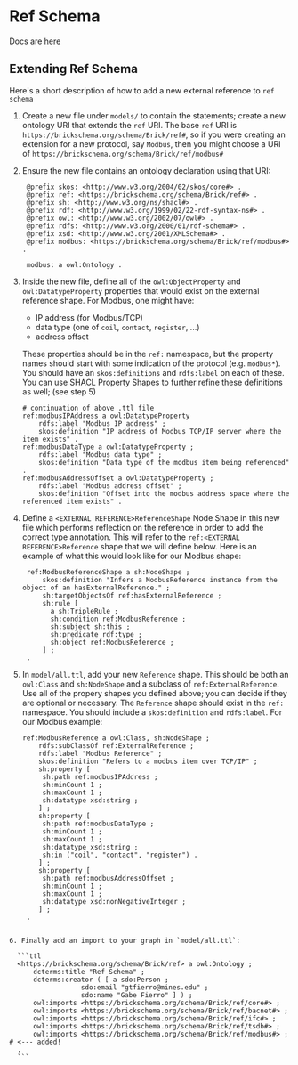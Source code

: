# Ref Schema

Docs are [here](https://ref-schema.brickschema.org/)

## Extending Ref Schema

Here's a short description of how to add a new external reference to `ref schema`

1. Create a new file under `models/` to contain the statements; create a new ontology URI that extends 
   the `ref` URI. The base `ref` URI is `https://brickschema.org/schema/Brick/ref#`, so if you were creating
   an extension for a new protocol, say `Modbus`, then you might choose a URI of  `https://brickschema.org/schema/Brick/ref/modbus#`
2. Ensure the new file contains an ontology declaration using that URI:
   
   ```ttl
    @prefix skos: <http://www.w3.org/2004/02/skos/core#> .
    @prefix ref: <https://brickschema.org/schema/Brick/ref#> .
    @prefix sh: <http://www.w3.org/ns/shacl#> .
    @prefix rdf: <http://www.w3.org/1999/02/22-rdf-syntax-ns#> .
    @prefix owl: <http://www.w3.org/2002/07/owl#> .
    @prefix rdfs: <http://www.w3.org/2000/01/rdf-schema#> .
    @prefix xsd: <http://www.w3.org/2001/XMLSchema#> .
    @prefix modbus: <https://brickschema.org/schema/Brick/ref/modbus#> .
    
    modbus: a owl:Ontology .
    ```
3. Inside the new file, define all of the `owl:ObjectProperty` and `owl:DatatypeProperty` properties 
   that would exist on the external reference shape. For Modbus, one might have:
   - IP address (for Modbus/TCP)
   - data type (one of `coil`, `contact`, `register`, ...)
   - address offset
   
   These properties should be in the `ref:` namespace, but the property names should start with
   some indication of the protocol (e.g. `modbus*`). You should have an `skos:definitions` and `rdfs:label`
   on each of these. You can use SHACL Property Shapes to further refine these definitions as well; (see step 5)

    ```ttl
    # continuation of above .ttl file
    ref:modbusIPAddress a owl:DatatypeProperty
        rdfs:label "Modbus IP address" ;
        skos:definition "IP address of Modbus TCP/IP server where the item exists" .
    ref:modbusDataType a owl:DatatypeProperty ;
        rdfs:label "Modbus data type" ;
        skos:definition "Data type of the modbus item being referenced" .
    ref:modbusAddressOffset a owl:DatatypeProperty ;
        rdfs:label "Modbus address offset" ;
        skos:definition "Offset into the modbus address space where the referenced item exists" .
    ```
4. Define a `<EXTERNAL REFERENCE>ReferenceShape` Node Shape in this new file which performs reflection on the reference 
   in order to add the correct type annotation. This will refer to the `ref:<EXTERNAL REFERENCE>Reference` shape 
   that we will define below. Here is an example of what this would look like for our Modbus shape:
   
   ```ttl
    ref:ModbusReferenceShape a sh:NodeShape ;
        skos:definition "Infers a ModbusReference instance from the object of an hasExternalReference." ;
        sh:targetObjectsOf ref:hasExternalReference ;
        sh:rule [
          a sh:TripleRule ;
          sh:condition ref:ModbusReference ;
          sh:subject sh:this ;
          sh:predicate rdf:type ;
          sh:object ref:ModbusReference ;
        ] ;
    .
    ```
5. In `model/all.ttl`, add your new `Reference` shape. This should be both an `owl:Class` and `sh:NodeShape` and a subclass of `ref:ExternalReference`. 
   Use all of the propery shapes you defined above; you can decide if they are optional or necessary. The `Reference` shape should exist in the `ref:` namespace.
   You should include a `skos:definition` and `rdfs:label`.
   For our Modbus example:
   
   ```ttl
   ref:ModbusReference a owl:Class, sh:NodeShape ;
       rdfs:subClassOf ref:ExternalReference ;
       rdfs:label "Modbus Reference" ;
       skos:definition "Refers to a modbus item over TCP/IP" ;
       sh:property [
        sh:path ref:modbusIPAddress ;
        sh:minCount 1 ;
        sh:maxCount 1 ;
        sh:datatype xsd:string ;
       ] ;
       sh:property [
        sh:path ref:modbusDataType ;
        sh:minCount 1 ;
        sh:maxCount 1 ;
        sh:datatype xsd:string ;
        sh:in ("coil", "contact", "register") .
       ] ;
       sh:property [
        sh:path ref:modbusAddressOffset ;
        sh:minCount 1 ;
        sh:maxCount 1 ;
        sh:datatype xsd:nonNegativeInteger ;
       ] ;
    .
  ``` 
  
6. Finally add an import to your graph in `model/all.ttl`:
    
    ```ttl
    <https://brickschema.org/schema/Brick/ref> a owl:Ontology ;
        dcterms:title "Ref Schema" ;
        dcterms:creator ( [ a sdo:Person ;
                    sdo:email "gtfierro@mines.edu" ;
                    sdo:name "Gabe Fierro" ] ) ;
        owl:imports <https://brickschema.org/schema/Brick/ref/core#> ;
        owl:imports <https://brickschema.org/schema/Brick/ref/bacnet#> ;
        owl:imports <https://brickschema.org/schema/Brick/ref/ifc#> ;
        owl:imports <https://brickschema.org/schema/Brick/ref/tsdb#> ;
        owl:imports <https://brickschema.org/schema/Brick/ref/modbus#> ; # <--- added!
    .
    ```
